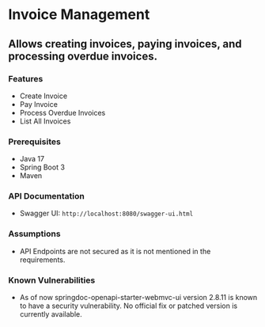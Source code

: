 # Invoice Management

Allows creating invoices, paying invoices, and processing overdue invoices.
---

### Features
- Create Invoice
- Pay Invoice
- Process Overdue Invoices
- List All Invoices

### Prerequisites

- Java 17
- Spring Boot 3
- Maven

### API Documentation
- Swagger UI: `http://localhost:8080/swagger-ui.html`

### Assumptions
- API Endpoints are not secured as it is not mentioned in the requirements.

### Known Vulnerabilities
- As of now springdoc-openapi-starter-webmvc-ui version 2.8.11 is known to have a security vulnerability. No official fix or patched version is currently available.

